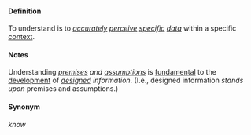 #### Definition

To understand is to *[accurately](https://github.com/gcassel/Modular-Organization-Terminology/blob/master/terms/accuracy.md) [perceive](https://github.com/gcassel/Modular-Organization-Terminology/blob/master/terms/perceive.md) [specific](https://github.com/gcassel/Modular-Organizing-Terminology/tree/master/terms/specific.md) [data](https://github.com/gcassel/Modular-Organization-Terminology/blob/master/terms/data.md)* within a specific [context](https://github.com/gcassel/Modular-Organizing-Terminology/blob/master/terms/context.md).

#### Notes

Understanding *[premises](https://github.com/gcassel/Modular-Organization-Terminology/blob/master/terms/premise.md) and [assumptions](https://github.com/gcassel/Modular-Organization-Terminology/blob/master/terms/assume.md)* is [fundamental](https://github.com/gcassel/Modular-Organization-Terminology/blob/master/terms/base.md) to the [development](https://github.com/gcassel/Modular-Organization-Terminology/blob/master/terms/develop.md) of *[designed](https://github.com/gcassel/Modular-Organization-Terminology/blob/master/terms/design.md) information*.  (I.e., designed information *stands upon* premises and assumptions.)

#### Synonym

*know*
